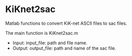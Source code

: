 # KiKnet2sac
Matlab functions to convert KiK-net ASCII files to sac files.

The main function is KiKnet2sac.m
- Input: input_file: path and file name.
- Output: output_file: path and name of the sac file.
